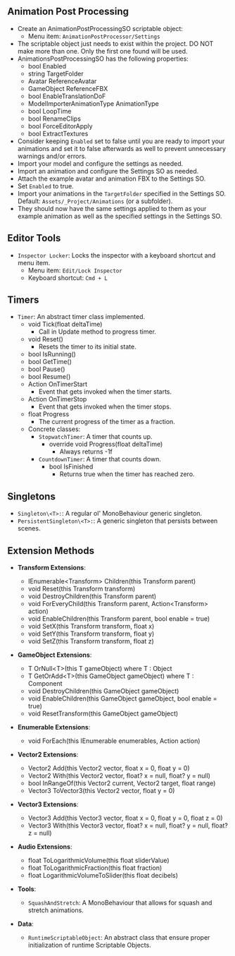 ## Animation Post Processing
- Create an AnimationPostProcessingSO scriptable object:
  - Menu item: `AnimationPostProcessor/Settings`
- The scriptable object just needs to exist within the project. DO NOT make more than one. Only the first one found will be used.
- AnimationsPostProcessingSO has the following properties:
  - bool Enabled
  - string TargetFolder
  - Avatar ReferenceAvatar
  - GameObject ReferenceFBX
  - bool EnableTranslationDoF
  - ModelImporterAnimationType AnimationType
  - bool LoopTime
  - bool RenameClips
  - bool ForceEditorApply
  - bool ExtractTextures
- Consider keeping `Enabled` set to false until you are ready to import your animations and set it to false afterwards as well to prevent unnecessary warnings and/or errors.
- Import your model and configure the settings as needed.
- Import an animation and configure the Settings SO as needed.
- Attach the example avatar and animation FBX to the Settings SO.
- Set `Enabled` to true.
- Import your animations in the `TargetFolder` specified in the Settings SO. Default: `Assets/_Project/Animations` (or a subfolder).
- They should now have the same settings applied to them as your example animation as well as the specified settings in the Settings SO.

## Editor Tools
- `Inspector Locker`: Locks the inspector with a keyboard shortcut and menu item.
  - Menu item: `Edit/Lock Inspector`
  - Keyboard shortcut: `Cmd + L`

## Timers
- `Timer`: An abstract timer class implemented.
  - void Tick(float deltaTime)
    - Call in Update method to progress timer.
  - void Reset()
    - Resets the timer to its initial state.
  - bool IsRunning()
  - bool GetTime()
  - bool Pause()
  - bool Resume()
  - Action OnTimerStart
    - Event that gets invoked when the timer starts.
  - Action OnTimerStop
    - Event that gets invoked when the timer stops.
  - float Progress
    - The current progress of the timer as a fraction.
  - Concrete classes:
    - `StopwatchTimer`: A timer that counts up.
      - override void Progress(float deltaTime)
        - Always returns -1f
    - `CountdownTimer`: A timer that counts down.
      - bool IsFinished
        - Returns true when the timer has reached zero.

## Singletons

- `Singleton\<T>:`: A regular ol' MonoBehaviour generic singleton.
- `PersistentSingleton\<T>:`: A generic singleton that persists between scenes.

## Extension Methods

- **Transform Extensions**:

    - IEnumerable\<Transform> Children(this Transform parent)
    - void Reset(this Transform transform)
    - void DestroyChildren(this Transform parent)
    - void ForEveryChild(this Transform parent, Action\<Transform> action)
    - void EnableChildren(this Transform parent, bool enable = true)
    - void SetX(this Transform transform, float x)
    - void SetY(this Transform transform, float y)
    - void SetZ(this Transform transform, float z)

- **GameObject Extensions**:

    - T OrNull\<T>(this T gameObject) where T : Object
    - T GetOrAdd\<T>(this GameObject gameObject) where T : Component
    - void DestroyChildren(this GameObject gameObject)
    - void EnableChildren(this GameObject gameObject, bool enable = true)
    - void ResetTransform(this GameObject gameObject)

- **Enumerable Extensions**:

    - void ForEach<T>(this IEnumerable<T> enumerables, Action<T> action)

- **Vector2 Extensions**:

    - Vector2 Add(this Vector2 vector, float x = 0, float y = 0)
    - Vector2 With(this Vector2 vector, float? x = null, float? y = null)
    - bool InRangeOf(this Vector2 current, Vector2 target, float range)
    - Vector3 ToVector3(this Vector2 vector, float y = 0)

- **Vector3 Extensions**:

    - Vector3 Add(this Vector3 vector, float x = 0, float y = 0, float z = 0)
    - Vector3 With(this Vector3 vector, float? x = null, float? y = null, float? z = null)

- **Audio Extensions**:

    - float ToLogarithmicVolume(this float sliderValue)
    - float ToLogarithmicFraction(this float fraction)
    - float LogarithmicVolumeToSlider(this float decibels)

- **Tools**:
    - `SquashAndStretch`: A MonoBehaviour that allows for squash and stretch animations.

- **Data**:
    - `RuntimeScriptableObject`: An abstract class that ensure proper initialization of runtime Scriptable Objects.


